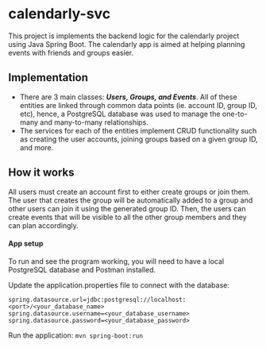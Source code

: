 # calendarly-svc

This project is implements the backend logic for the calendarly project using Java Spring Boot. The calendarly app is aimed at helping planning events with friends and groups easier.

## Implementation

- There are 3 main classes: ***Users, Groups, and Events***. All of these entities are linked through common data points (ie. account ID, group ID, etc), hence, a PostgreSQL database was used to manage the one-to-many and many-to-many relationships.
- The services for each of the entities implement CRUD functionality such as creating the user accounts, joining groups based on a given group ID, and more.

## How it works

All users must create an account first to either create groups or join them. The user that creates the group will be automatically added to a group and other users can join it using the generated group ID. Then, the users can create events that will be visible to all the other group members and they can plan accordingly.

#### App setup

To run and see the program working, you will need to have a local PostgreSQL database and Postman installed.

Update the application.properties file  to connect with the database:
```
spring.datasource.url=jdbc:postgresql://localhost:<port>/<your_database_name>
spring.datasource.username=<your_database_username>
spring.datasource.password=<your_database_password>
```

Run the application:
`mvn spring-boot:run`